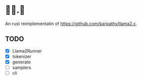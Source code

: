 # 🦙🦙.🦀

An rust reimplementatin of <https://github.com/karpathy/llama2.c>.

## TODO

- [x] Llama2Runner
- [x] tokenizer
- [x] generate
- [ ] samplers
- [ ] cli
